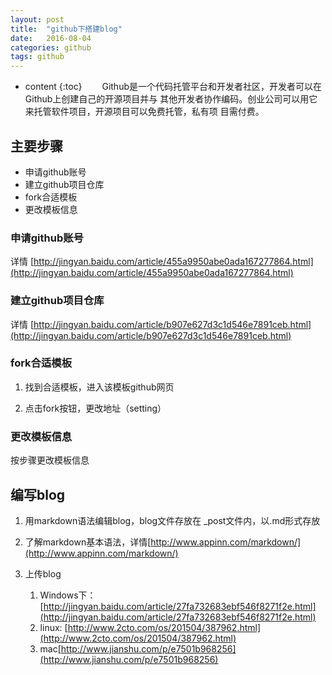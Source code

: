 ```yaml
---
layout: post
title:  "github下搭建blog"
date:   2016-08-04
categories: github
tags: github
---
```


* content
{:toc}
　　Github是一个代码托管平台和开发者社区，开发者可以在Github上创建自己的开源项目并与
其他开发者协作编码。创业公司可以用它来托管软件项目，开源项目可以免费托管，私有项
目需付费。
　　

## 主要步骤
* 申请github账号
* 建立github项目仓库
* fork合适模板
* 更改模板信息

### 申请github账号

详情 [http://jingyan.baidu.com/article/455a9950abe0ada167277864.html](http://jingyan.baidu.com/article/455a9950abe0ada167277864.html)

### 建立github项目仓库

详情 [http://jingyan.baidu.com/article/b907e627d3c1d546e7891ceb.html](http://jingyan.baidu.com/article/b907e627d3c1d546e7891ceb.html)

### fork合适模板

1. 找到合适模板，进入该模板github网页

2. 点击fork按钮，更改地址（setting）

### 更改模板信息

按步骤更改模板信息

## 编写blog

1. 用markdown语法编辑blog，blog文件存放在 _post文件内，以.md形式存放
2. 了解markdown基本语法，详情[http://www.appinn.com/markdown/](http://www.appinn.com/markdown/)
3. 上传blog

    1. Windows下：[http://jingyan.baidu.com/article/27fa732683ebf546f8271f2e.html](http://jingyan.baidu.com/article/27fa732683ebf546f8271f2e.html)
    2. linux: [http://www.2cto.com/os/201504/387962.html](http://www.2cto.com/os/201504/387962.html)
    3. mac[http://www.jianshu.com/p/e7501b968256](http://www.jianshu.com/p/e7501b968256)
    
    
